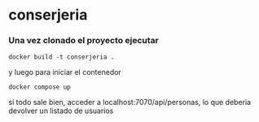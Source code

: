 ﻿# conserjeria

### Una vez clonado el proyecto ejecutar
```
docker build -t conserjeria .
```
y luego para iniciar el contenedor

```
docker compose up
```
si todo sale bien, acceder a localhost:7070/api/personas, lo que deberia devolver un listado de usuarios
